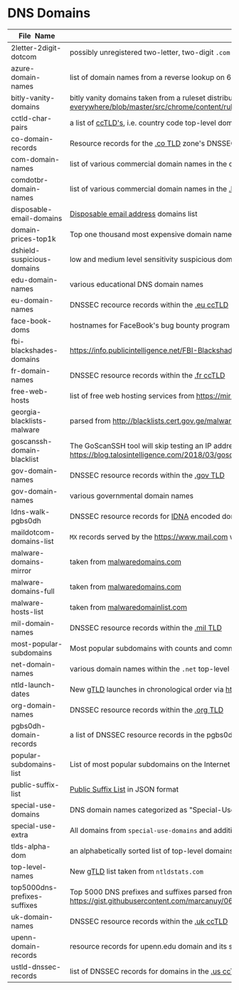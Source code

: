 # DNS Domains

|&nbsp;&nbsp;&nbsp;&nbsp;File&nbsp;&nbsp;Name&nbsp;&nbsp;&nbsp;&nbsp;| Description of Contents
|:---------------------------|--------------------------------------------------------------------------------------------------------------------------------------------------------------------
| 2letter-2digit-dotcom      | possibly unregistered two-letter, two-digit `.com` domain names  
| azure-domain-names         | list of domain names from a reverse lookup on 64.4.6.100  
| bitly-vanity-domains       | bitly vanity domains taken from a ruleset distributed with the [EFF HTTPS Everywhere](https://eff.org/https-everywhere "HTTPS Everywhere is a Firefox, Chrome, and Opera extension that encrypts your communications with many major websites, making your browsing more secure.") browser extension <https://github.com/EFForg/https-everywhere/blob/master/src/chrome/content/rules/Bitly_branded_short_domains.xml>  
| cctld-char-pairs           | a list of [ccTLD's](https://wikipedia.org/wiki/Country_code_top-level_domain "Country code top-level domain"), i.e. country code top-level domains)  
| co-domain-records          | Resource records for the [.co TLD](https://wikipedia.org/wiki/.co) zone's DNSSEC signatures  
| com-domain-names           | list of various commercial domain names in the com [TLD](https://wikipedia.org/wiki/Top-level_domain "Top-level domain")  
| comdotbr-domain-names      | list of various commercial domain names in the [.br ccTLD](https://wikipedia.org/wiki/.br)  
| disposable-email-domains   | [Disposable email address](https://wikipedia.org/wiki/Disposable_email_address) domains list  
| domain-prices-top1k        | Top one thousand most expensive domain names  
| dshield-suspicious-domains | low and medium level sensitivity suspicious domains from `dshield.org`  
| edu-domain-names           | various educational DNS domain names  
| eu-domain-names            | DNSSEC recource records within the [.eu ccTLD](https://wikipedia.org/wiki/.eu)  
| face-book-doms             | hostnames for FaceBook's bug bounty program  
| fbi-blackshades-domains    | <https://info.publicintelligence.net/FBI-BlackshadesDomains.txt>  
| fr-domain-names            | DNSSEC resource records within the [.fr ccTLD](https://wikipedia.org/wiki/.fr)  
| free-web-hosts             | list of free web hosting services from <https://mirror1.malwaredomains.com/files/freewebhosts.txt>
| georgia-blacklists-malware | parsed from <http://blacklists.cert.gov.ge/malwaredomains.txt>  
| goscanssh-domain-blacklist | The GoScanSSH tool will skip testing an IP address if the reverse lookup points to a parent domain in this list <https://blog.talosintelligence.com/2018/03/goscanssh-analysis.html>  
| gov-domain-names           | DNSSEC resource records within the [.gov TLD](https://wikipedia.org/wiki/.gov)  
| gov-domain-names           | various governmental domain names  
| ldns-walk-pgbs0dh          | DNSSEC resource records for [IDNA](https://unicode.org/cldr/utility/idna.jsp "Unicode Utilities: Internationalized Domain Names (IDN)") encoded domain xn--pgbs0dh  
| maildotcom-domains-list    | `MX` records served by the <https://www.mail.com> web mail site  
| malware-domains-mirror     | taken from [malwaredomains.com](https://www.malwaredomains.com/)  
| malware-domains-full       | taken from [malwaredomains.com](https://www.malwaredomains.com/)  
| malware-hosts-list         | taken from [malwaredomainlist.com](https://www.malwaredomainlist.com/)  
| mil-domain-names           | DNSSEC resource records within the [.mil TLD](https://wikipedia.org/wiki/.mil)  
| most-popular-subdomains    | Most popular subdomains with counts and comments  
| net-domain-names           | various domain names within the `.net` top-level domain  
| ntld-launch-dates          | New [gTLD](https://wikipedia.org/wiki/Generic_top-level_domain "Generic top-level domain") launches in chronological order via <https://ntldstats.com/launch?start=>  
| org-domain-names           | DNSSEC resource records within the [.org TLD](https://wikipedia.org/wiki/.org)  
| pgbs0dh-domain-records     | a list of DNSSEC resource records in the pgbs0dh TLD  
| popular-subdomains-list    | List of most popular subdomains on the Internet  
| public-suffix-list         | [Public Suffix List](https://publicsuffix.org "Public Suffix List") in JSON format  
| special-use-domains        | DNS domain names categorized as "Special-Use" by [IANA](https://iana.org/)  
| special-use-extra          | All domains from `special-use-domains` and additional names that might be considered "special", but in a non-standard way  
| tlds-alpha-dom             | an alphabetically sorted list of top-level domains from [ICANN](https://www.icann.org/)  
| top-level-names            | New [gTLD](https://wikipedia.org/wiki/Generic_top-level_domain "Generic top-level domain") list taken from `ntldstats.com`  
| top5000dns-prefixes-suffixes | Top 5000 DNS prefixes and suffixes parsed from <https://gist.githubusercontent.com/marcanuy/06cb00bc36033cd12875/raw/ef0f614af9d14b0ee1d039a32e29fc2641efe366/gistfile1.txt>  
| uk-domain-names            | DNSSEC resource records within the [.uk ccTLD](https://wikipedia.org/wiki/.uk)  
| upenn-domain-records       | resource records for upenn.edu domain and its subdomains  
| ustld-dnssec-records       | list of DNSSEC records for domains in the [.us ccTLD](https://wikipedia.org/wiki/.us)  
